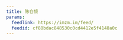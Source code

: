 ```yaml
---
title: 陈仓颉
params:
  feedlink: https://imzm.im/feed/
  feedid: cf88bdac848530c0cd4412e5f4148a0c
---
```

